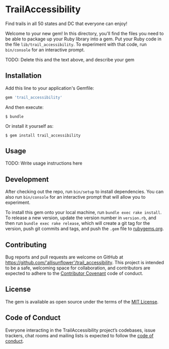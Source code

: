 # TrailAccessibility

Find trails in all 50 states and DC that everyone can enjoy!

Welcome to your new gem! In this directory, you'll find the files you need to be able to package up your Ruby library into a gem. Put your Ruby code in the file `lib/trail_accessibility`. To experiment with that code, run `bin/console` for an interactive prompt.

TODO: Delete this and the text above, and describe your gem

## Installation

Add this line to your application's Gemfile:

```ruby
gem 'trail_accessibility'
```

And then execute:

    $ bundle

Or install it yourself as:

    $ gem install trail_accessibility

## Usage

TODO: Write usage instructions here

## Development

After checking out the repo, run `bin/setup` to install dependencies. You can also run `bin/console` for an interactive prompt that will allow you to experiment.

To install this gem onto your local machine, run `bundle exec rake install`. To release a new version, update the version number in `version.rb`, and then run `bundle exec rake release`, which will create a git tag for the version, push git commits and tags, and push the `.gem` file to [rubygems.org](https://rubygems.org).

## Contributing

Bug reports and pull requests are welcome on GitHub at https://github.com/'allisunflower'/trail_accessibility. This project is intended to be a safe, welcoming space for collaboration, and contributors are expected to adhere to the [Contributor Covenant](http://contributor-covenant.org) code of conduct.

## License

The gem is available as open source under the terms of the [MIT License](https://opensource.org/licenses/MIT).

## Code of Conduct

Everyone interacting in the TrailAccessibility project’s codebases, issue trackers, chat rooms and mailing lists is expected to follow the [code of conduct](https://github.com/'allisunflower'/trail_accessibility/blob/master/CODE_OF_CONDUCT.md).
